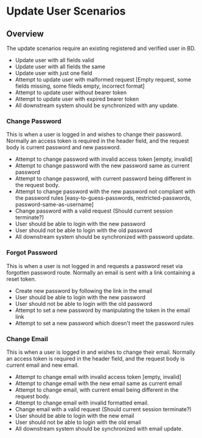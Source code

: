 # Update User Scenarios

## Overview
The update scenarios require an existing registered and verified user in BD.

* Update user with all fields valid
* Update user with all fields the same
* Update user with just one field
* Attempt to update user with malformed request [Empty request, some fields missing, some fileds empty, incorrect format]
* Attempt to update user without bearer token
* Attempt to update user with expired bearer token
* All downstream system should be synchronized with any update.


### Change Password
This is when a user is logged in and wishes to change their password.
Normally an access token is required in the header field, and the request body is current password and new password.

* Attempt to change password with invalid access token [empty, invalid]
* Attempt to change password with the new password same as current password
* Attempt to change password, with current password being different in the request body.
* Attempt to change password with the new password not compliant with the password rules [easy-to-guess-passwords, restricted-passwords, password-same-as-username]
* Change password with a valid request (Should current session terminate?)
* User should be able to login with the new password
* User should not be able to login with the old password
* All downstream system should be synchronized with password update.

### Forgot Password
This is when a user is not logged in and requests a password reset via forgotten password route.
Normally an email is sent with a link containing a reset token.

* Create new password by following the link in the email
* User should be able to login with the new password
* User should not be able to login with the old password
* Attempt to set a new password by manipulating the token in the email link
* Attempt to set a new password which doesn't meet the password rules

### Change Email
This is when a user is logged in and wishes to change their email.
Normally an access token is required in the header field, and the request body is current email and new email.

* Attempt to change email with invalid access token [empty, invalid]
* Attempt to change email with the new email same as current email
* Attempt to change email, with current email being different in the request body.
* Attempt to change email with invalid formatted email.
* Change email with a valid request (Should current session terminate?)
* User should be able to login with the new email
* User should not be able to login with the old email
* All downstream system should be synchronized with email update.